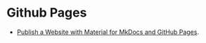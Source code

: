 # Github Pages

- [Publish a Website with Material for MkDocs and GitHub Pages](https://yang-xijie.github.io/BLOG/Markdown/mkdocs-site/).

